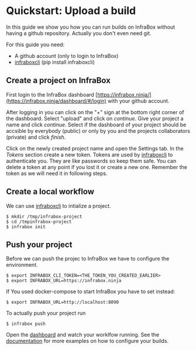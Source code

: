# Quickstart: Upload a build
In this guide we show you how you can run builds on InfraBox without having a github repository. Actually you don't even need git.

For this guide you need:

- A github account (only to login to InfraBox)
- [infraboxcli](https://github.com/InfraBox/cli) (pip install infraboxcli)

## Create a project on InfraBox
First login to the InfraBox dashboard [https://infrabox.ninja/](https://infrabox.ninja/dashboard/#/login) with your github account.

After logging in you can click on the "+" sign at the bottom right corner of the dashboard. Select "upload" and click on *continue*. Give your project a name and click *continue*. Select if the dashboard of your project should be accsible by everybody (public) or only by you and the projects collaborators (private) and click *finish*.

Click on the newly created project name and open the Settings tab. In the *Tokens* section create a new token. Tokens are used by [infraboxcli](https://github.com/InfraBox/cli) to authenticate you. They are like passwords so keep them safe. You can delete a token at any point if you lost it or create a new one. Remember the token as we will need it in following steps.

## Create a local workflow
We can use [infraboxcli](https://github.com/InfraBox/cli) to intialize a project.

    $ mkdir /tmp/infrabox-project
    $ cd /tmpinfrabox-project
    $ infrabox init

## Push your project
Before we can push the projec to InfraBox we have to configure the environment.

    $ export INFRABOX_CLI_TOKEN=<THE_TOKEN_YOU_CREATED_EARLIER>
    $ export INFRABOX_URL=https://infrabox.ninja

If You used docker-compose to start InfraBox you have to set instead:

    $ export INFRABOX_URL=http://localhost:8090

To actually push your project run

    $ infrabox push

Open the [dashboard](https://infrabox.ninja/dashboard/#/) and watch your worklfow running.
See the [documentation](https://infrabox.ninja/docs) for more examples on how to configure your builds.
